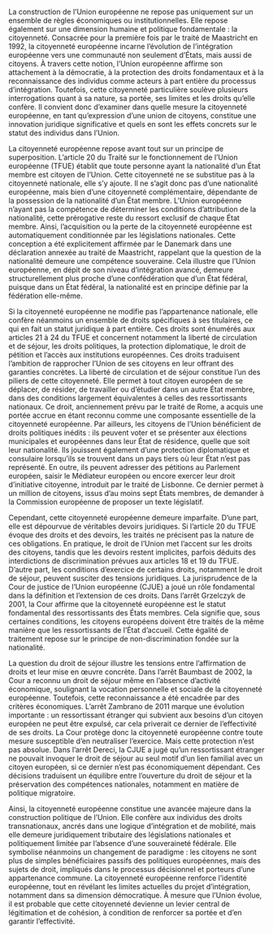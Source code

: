 La construction de l’Union européenne ne repose pas uniquement sur un ensemble de règles économiques ou institutionnelles. Elle repose également sur une dimension humaine et politique fondamentale : la citoyenneté. Consacrée pour la première fois par le traité de Maastricht en 1992, la citoyenneté européenne incarne l’évolution de l’intégration européenne vers une communauté non seulement d’États, mais aussi de citoyens. À travers cette notion, l’Union européenne affirme son attachement à la démocratie, à la protection des droits fondamentaux et à la reconnaissance des individus comme acteurs à part entière du processus d’intégration. Toutefois, cette citoyenneté particulière soulève plusieurs interrogations quant à sa nature, sa portée, ses limites et les droits qu’elle confère. Il convient donc d’examiner dans quelle mesure la citoyenneté européenne, en tant qu’expression d’une union de citoyens, constitue une innovation juridique significative et quels en sont les effets concrets sur le statut des individus dans l’Union.

La citoyenneté européenne repose avant tout sur un principe de superposition. L’article 20 du Traité sur le fonctionnement de l’Union européenne (TFUE) établit que toute personne ayant la nationalité d’un État membre est citoyen de l’Union. Cette citoyenneté ne se substitue pas à la citoyenneté nationale, elle s’y ajoute. Il ne s’agit donc pas d’une nationalité européenne, mais bien d’une citoyenneté complémentaire, dépendante de la possession de la nationalité d’un État membre. L’Union européenne n’ayant pas la compétence de déterminer les conditions d’attribution de la nationalité, cette prérogative reste du ressort exclusif de chaque État membre. Ainsi, l’acquisition ou la perte de la citoyenneté européenne est automatiquement conditionnée par les législations nationales. Cette conception a été explicitement affirmée par le Danemark dans une déclaration annexée au traité de Maastricht, rappelant que la question de la nationalité demeure une compétence souveraine. Cela illustre que l’Union européenne, en dépit de son niveau d’intégration avancé, demeure structurellement plus proche d’une confédération que d’un État fédéral, puisque dans un État fédéral, la nationalité est en principe définie par la fédération elle-même.

Si la citoyenneté européenne ne modifie pas l’appartenance nationale, elle confère néanmoins un ensemble de droits spécifiques à ses titulaires, ce qui en fait un statut juridique à part entière. Ces droits sont énumérés aux articles 21 à 24 du TFUE et concernent notamment la liberté de circulation et de séjour, les droits politiques, la protection diplomatique, le droit de pétition et l’accès aux institutions européennes. Ces droits traduisent l’ambition de rapprocher l’Union de ses citoyens en leur offrant des garanties concrètes. La liberté de circulation et de séjour constitue l’un des piliers de cette citoyenneté. Elle permet à tout citoyen européen de se déplacer, de résider, de travailler ou d’étudier dans un autre État membre, dans des conditions largement équivalentes à celles des ressortissants nationaux. Ce droit, anciennement prévu par le traité de Rome, a acquis une portée accrue en étant reconnu comme une composante essentielle de la citoyenneté européenne. Par ailleurs, les citoyens de l’Union bénéficient de droits politiques inédits : ils peuvent voter et se présenter aux élections municipales et européennes dans leur État de résidence, quelle que soit leur nationalité. Ils jouissent également d’une protection diplomatique et consulaire lorsqu’ils se trouvent dans un pays tiers où leur État n’est pas représenté. En outre, ils peuvent adresser des pétitions au Parlement européen, saisir le Médiateur européen ou encore exercer leur droit d’initiative citoyenne, introduit par le traité de Lisbonne. Ce dernier permet à un million de citoyens, issus d’au moins sept États membres, de demander à la Commission européenne de proposer un texte législatif.

Cependant, cette citoyenneté européenne demeure imparfaite. D’une part, elle est dépourvue de véritables devoirs juridiques. Si l’article 20 du TFUE évoque des droits et des devoirs, les traités ne précisent pas la nature de ces obligations. En pratique, le droit de l’Union met l’accent sur les droits des citoyens, tandis que les devoirs restent implicites, parfois déduits des interdictions de discrimination prévues aux articles 18 et 19 du TFUE. D’autre part, les conditions d’exercice de certains droits, notamment le droit de séjour, peuvent susciter des tensions juridiques. La jurisprudence de la Cour de justice de l’Union européenne (CJUE) a joué un rôle fondamental dans la définition et l’extension de ces droits. Dans l’arrêt Grzelczyk de 2001, la Cour affirme que la citoyenneté européenne est le statut fondamental des ressortissants des États membres. Cela signifie que, sous certaines conditions, les citoyens européens doivent être traités de la même manière que les ressortissants de l’État d’accueil. Cette égalité de traitement repose sur le principe de non-discrimination fondée sur la nationalité.

La question du droit de séjour illustre les tensions entre l’affirmation de droits et leur mise en œuvre concrète. Dans l’arrêt Baumbast de 2002, la Cour a reconnu un droit de séjour même en l’absence d’activité économique, soulignant la vocation personnelle et sociale de la citoyenneté européenne. Toutefois, cette reconnaissance a été encadrée par des critères économiques. L’arrêt Zambrano de 2011 marque une évolution importante : un ressortissant étranger qui subvient aux besoins d’un citoyen européen ne peut être expulsé, car cela priverait ce dernier de l’effectivité de ses droits. La Cour protège donc la citoyenneté européenne contre toute mesure susceptible d’en neutraliser l’exercice. Mais cette protection n’est pas absolue. Dans l’arrêt Dereci, la CJUE a jugé qu’un ressortissant étranger ne pouvait invoquer le droit de séjour au seul motif d’un lien familial avec un citoyen européen, si ce dernier n’est pas économiquement dépendant. Ces décisions traduisent un équilibre entre l’ouverture du droit de séjour et la préservation des compétences nationales, notamment en matière de politique migratoire.

Ainsi, la citoyenneté européenne constitue une avancée majeure dans la construction politique de l’Union. Elle confère aux individus des droits transnationaux, ancrés dans une logique d’intégration et de mobilité, mais elle demeure juridiquement tributaire des législations nationales et politiquement limitée par l’absence d’une souveraineté fédérale. Elle symbolise néanmoins un changement de paradigme : les citoyens ne sont plus de simples bénéficiaires passifs des politiques européennes, mais des sujets de droit, impliqués dans le processus décisionnel et porteurs d’une appartenance commune. La citoyenneté européenne renforce l’identité européenne, tout en révélant les limites actuelles du projet d’intégration, notamment dans sa dimension démocratique. À mesure que l’Union évolue, il est probable que cette citoyenneté devienne un levier central de légitimation et de cohésion, à condition de renforcer sa portée et d’en garantir l’effectivité.